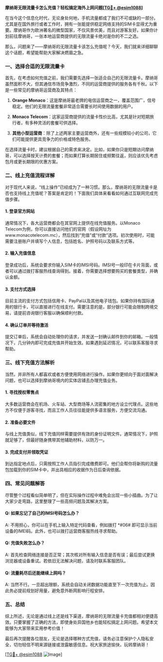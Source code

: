 **摩纳哥无限流量卡怎么充值？轻松搞定海外上网问题[[TG💪+ @esim1088](https://t.me/s/esim1088)]**

在当今这个信息化时代，无论身处何地，手机流量都成了我们不可或缺的一部分。尤其是在国外旅行或者工作时，拥有一张能提供稳定网络支持的SIM卡显得尤为重要。摩纳哥作为欧洲著名的微型国家，不仅风景优美，而且对游客友好。如果你计划前往摩纳哥，一张本地运营商提供的无限流量卡绝对是你的不二之选。

那么，问题来了——摩纳哥的无限流量卡该怎么充值呢？今天，我们就来详细聊聊这个话题，希望能帮助大家解决燃眉之急。

### 一、选择合适的无限流量卡

首先，在考虑如何充值之前，我们需要先选择一张适合自己的无限流量卡。摩纳哥虽然面积不大，但其通信市场竞争激烈，不同的运营商提供的服务各有千秋。以下是一些常见的摩纳哥运营商及其特点：

1. **Orange Monaco**：这是摩纳哥最老牌的电信运营商之一，覆盖范围广，信号稳定。他们的无限流量套餐非常适合需要长时间使用数据的用户。
   
2. **Monaco Telecom**：这家运营商提供的流量卡性价比高，尤其是针对短期旅行者，有多种灵活的套餐可供选择。

3. **其他小型运营商**：除了上述两家主要运营商外，还有一些规模较小的公司，它们可能提供更具竞争力的价格或特色服务。

在选择流量卡时，建议根据自己的需求来决定。比如，如果你只是短期访问摩纳哥，可以选择按天计费的套餐；而如果打算长期居住或频繁往返，则应该优先考虑包月或更长期限的优惠方案。

### 二、线上充值流程详解

对于现代人来说，“线上操作”已经成为了一种习惯。那么，摩纳哥的无限流量卡是否也支持线上充值呢？答案是肯定的！下面我们具体来看看如何通过互联网完成充值步骤。

#### 1. 登录官方网站

通常情况下，各大运营商都会在其官网上提供在线充值服务。以Monaco Telecom为例，你可以直接访问他们的官网（假设网址为www.monacotelecom.mc），然后找到“充值”或“付款”选项。初次使用时，可能需要注册账户并填写个人信息，包括姓名、护照号码以及联系方式等。

#### 2. 输入充值信息

登录成功后，系统会要求你输入SIM卡的IMSI号码。IMSI号一般印在卡片背面，或者可以通过拨打客服热线查询得到。接着，你需要选择想要购买的套餐类型，并确认金额。

#### 3. 支付方式选择

目前主流的支付方式包括信用卡、PayPal以及其他电子钱包。如果你持有国际通用的银行卡，可以直接进行在线支付。需要注意的是，部分银行可能会限制跨境交易，请提前咨询银行客服以确保顺利付款。

#### 4. 确认订单并等待激活

提交订单后，系统会自动处理你的请求，并发送一封确认邮件到你的邮箱。一般情况下，几分钟内即可完成充值并开始生效。如果遇到延迟情况，可以联系客服寻求帮助。

### 三、线下充值方法解析

当然，并非所有人都喜欢或者方便使用网络进行操作。如果你更倾向于面对面解决问题，也可以选择到摩纳哥境内的实体店铺去办理充值业务。

#### 1. 寻找授权零售点

大多数运营商会在机场、火车站、大型商场等人流密集的地方设立代理点。这些地方不仅便于游客寻找，而且工作人员往往能提供多语言服务，方便交流沟通。

#### 2. 准备必要文件

与线上充值类似，线下充值同样需要提供有效的身份证明文件。通常情况下，护照就足够了，但最好随身携带其他辅助材料，以防万一。

#### 3. 完成支付并领取凭证

到达指定地点后，只需按照工作人员指引完成缴费即可。他们会帮你将新购的流量包加载到你的SIM卡中，并出具相应的收据作为日后查询依据。

### 四、常见问题解答

尽管整个过程看似简单明了，但在实际操作过程中难免会出现一些小插曲。为了让大家少走弯路，这里整理了一些高频问题及其解决方案。

#### Q: 如果忘记了自己的IMSI号码怎么办？
A: 不用担心，你可以在手机上输入特定代码查看，例如拨打 *#06# 即可显示当前设备的IMEI码。此外，也可以拨打运营商客服热线寻求帮助。

#### Q: 充值失败怎么办？
A: 首先检查网络连接是否正常；其次核对所有输入信息是否有误；最后尝试更换浏览器或设备重试。若依旧无法解决问题，请及时联系客服团队。

#### Q: 流量耗尽后还能继续上网吗？
A: 当然不行。一旦超出限额，系统会自动关闭数据功能直至下一次充值为止。因此务必提前规划好用量，避免意外断网影响行程安排。

### 五、总结

综上所述，无论是通过线上还是线下渠道，摩纳哥的无限流量卡充值都相对便捷高效。只要掌握了正确的方法，即使身处异国他乡也能轻松搞定上网问题。希望本文能够为大家带来实用参考价值！

最后再次提醒各位朋友，无论是选择哪种方式充值，请务必注意保护个人隐私安全，切勿轻信不明来源链接或泄露敏感信息。祝大家旅途愉快，玩转摩纳哥！

[[TG💪+ @esim1088](https://t.me/s/esim1088) ![Image](https://i.postimg.cc/4NQfJmqS/Snipaste-2025-05-13-00-14-12.png)]